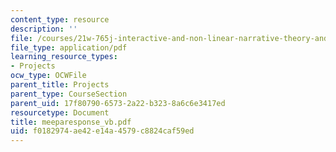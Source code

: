 ```yaml
---
content_type: resource
description: ''
file: /courses/21w-765j-interactive-and-non-linear-narrative-theory-and-practice-spring-2004/f0182974ae42e14a4579c8824caf59ed_meeparesponse_vb.pdf
file_type: application/pdf
learning_resource_types:
- Projects
ocw_type: OCWFile
parent_title: Projects
parent_type: CourseSection
parent_uid: 17f80790-6573-2a22-b323-8a6c6e3417ed
resourcetype: Document
title: meeparesponse_vb.pdf
uid: f0182974-ae42-e14a-4579-c8824caf59ed
---
```

